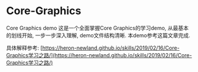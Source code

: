 # Core-Graphics
Core Graphics demo
这是一个全面掌握Core Graphics的学习demo, 从最基本的划线开始, 一步一步深入理解, demo文件结构清晰. 本demo参考这篇文章完成.

具体解释参考: [https://heron-newland.github.io/skills/2019/02/16/Core-Graphics学习之路/](https://heron-newland.github.io/skills/2019/02/16/Core-Graphics学习之路/)